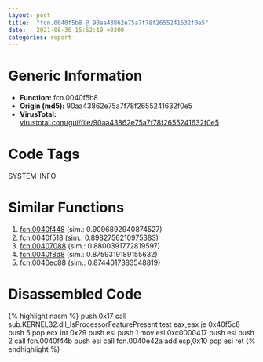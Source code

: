 ```yaml
---
layout: post
title:  "fcn.0040f5b8 @ 90aa43862e75a7f78f2655241632f0e5"
date:   2021-08-30 15:52:19 +0300
categories: report
---
```


# Generic Information
- **Function:** fcn.0040f5b8
- **Origin (md5):** 90aa43862e75a7f78f2655241632f0e5
- **VirusTotal:** [virustotal.com/gui/file/90aa43862e75a7f78f2655241632f0e5][virustotal_ref]

# Code Tags
<span class="tag" id="SYSTEM-INFO">SYSTEM-INFO</span>


# Similar Functions

1. [fcn.0040f448][similar_1_ref] (sim.: 0.9096892940874527)
2. [fcn.0040f518][similar_2_ref] (sim.: 0.8982756210975383)
3. [fcn.00407088][similar_3_ref] (sim.: 0.8800391772819597)
4. [fcn.0040f8d8][similar_4_ref] (sim.: 0.8759319189155632)
5. [fcn.0040ec88][similar_5_ref] (sim.: 0.8744017383548819)


# Disassembled Code

{% highlight nasm %}
push 0x17
call sub.KERNEL32.dll_IsProcessorFeaturePresent
test eax,eax
je 0x40f5c8
push 5
pop ecx
int 0x29
push esi
push 1
mov esi,0xc0000417
push esi
push 2
call fcn.0040f44b
push esi
call fcn.0040e42a
add esp,0x10
pop esi
ret 
{% endhighlight %}


[similar_1_ref]: /report/fcn.0040f448@e69fcfbd512770c44a9d6b90a42edeb0
[similar_2_ref]: /report/fcn.0040f518@6e195fbdf6b398dc597c28abc7c7a2ae
[similar_3_ref]: /report/fcn.00407088@71550f1ee4f4626545a4bffe6d950f12
[similar_4_ref]: /report/fcn.0040f8d8@883dfc165005908f8666e487fe529d8c
[similar_5_ref]: /report/fcn.0040ec88@3d0ec851566b617e7e4e75da3dd9651c
[virustotal_ref]: https://www.virustotal.com/gui/file/90aa43862e75a7f78f2655241632f0e5